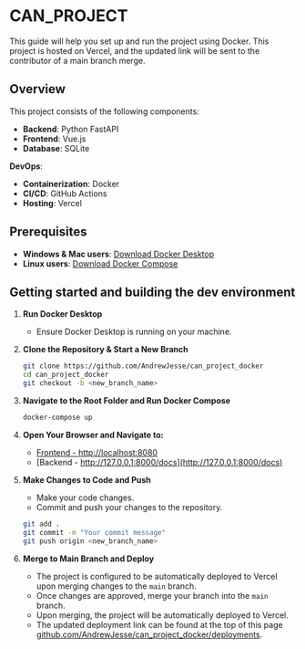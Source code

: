 # CAN_PROJECT
This guide will help you set up and run the project using Docker. This project is hosted on Vercel, and the updated link will be sent to the contributor of a main branch merge.

## Overview
This project consists of the following components:
- **Backend**: Python FastAPI
- **Frontend**: Vue.js
- **Database**: SQLite

**DevOps**:
- **Containerization**: Docker
- **CI/CD**: GitHub Actions
- **Hosting**: Vercel

## Prerequisites
- **Windows & Mac users**: [Download Docker Desktop](https://docs.docker.com/get-docker/)
- **Linux users**: [Download Docker Compose](https://docs.docker.com/compose/install/)

## Getting started and building the dev environment
1. **Run Docker Desktop**
   - Ensure Docker Desktop is running on your machine.

2. **Clone the Repository & Start a New Branch**
   ```bash
   git clone https://github.com/AndrewJesse/can_project_docker
   cd can_project_docker
   git checkout -b <new_branch_name>
   ```

3. **Navigate to the Root Folder and Run Docker Compose**
   ```bash
   docker-compose up
   ```

4. **Open Your Browser and Navigate to:**
   - [Frontend - http://localhost:8080](http://localhost:8080)
   - [Backend - http://127.0.0.1:8000/docs](http://127.0.0.1:8000/docs)

5. **Make Changes to Code and Push**
   - Make your code changes.
   - Commit and push your changes to the repository.
   ```bash
   git add .
   git commit -m "Your commit message"
   git push origin <new_branch_name>
   ```

6. **Merge to Main Branch and Deploy**
   - The project is configured to be automatically deployed to Vercel upon merging changes to the `main` branch.
   - Once changes are approved, merge your branch into the `main` branch.
   - Upon merging, the project will be automatically deployed to Vercel.
   - The updated deployment link can be found at the top of this page [github.com/AndrewJesse/can_project_docker/deployments](https://github.com/AndrewJesse/can_project_docker/deployments).

